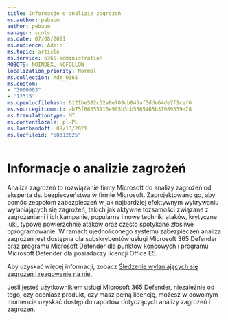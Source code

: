 ```yaml
---
title: Informacje o analizie zagrożeń
ms.author: pebaum
author: pebaum
manager: scotv
ms.date: 07/08/2021
ms.audience: Admin
ms.topic: article
ms.service: o365-administration
ROBOTS: NOINDEX, NOFOLLOW
localization_priority: Normal
ms.collection: Adm_O365
ms.custom:
- "3000003"
- "12315"
ms.openlocfilehash: 6121be582c52a0e708cb845af5dde64de7f1cef6
ms.sourcegitcommit: ab75f66355116e995b3cb5505465b31989339e28
ms.translationtype: MT
ms.contentlocale: pl-PL
ms.lasthandoff: 08/13/2021
ms.locfileid: "58312625"
---
```

# <a name="about-threat-analytics"></a>Informacje o analizie zagrożeń

Analiza zagrożeń to rozwiązanie firmy Microsoft do analizy zagrożeń od eksperta ds. bezpieczeństwa w firmie Microsoft. Zaprojektowano go, aby pomóc zespołom zabezpieczeń w jak najbardziej efektywnym wykrywaniu wyłaniających się zagrożeń, takich jak aktywne tożsamości związane z zagrożeniami i ich kampanie, popularne i nowe techniki ataków, krytyczne luki, typowe powierzchnie ataków oraz często spotykane złośliwe oprogramowanie. W ramach ujednoliconego systemu zabezpieczeń analiza zagrożeń jest dostępna dla subskrybentów usługi Microsoft 365 Defender oraz programu Microsoft Defender dla punktów końcowych i programu Microsoft Defender dla posiadaczy licencji Office E5. 

Aby uzyskać więcej informacji, zobacz [Śledzenie wyłaniających się zagrożeń i reagowanie na nie.](https://docs.microsoft.com/microsoft-365/security/defender/threat-analytics)

Jeśli jesteś użytkownikiem usługi Microsoft 365 Defender, niezależnie od tego, czy oceniasz produkt, czy masz pełną licencję, możesz w dowolnym momencie uzyskać dostęp do raportów dotyczących analizy zagrożeń i zagrożeń. 